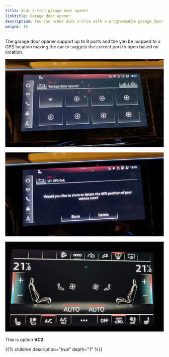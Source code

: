 ```yaml
---
title: Audi e-tron garage door opener
linktitle: Garage door opener
description: You can order Audi e-tron with a programmable garage door opener. 
weight: 15
---
```


The garage door opener support up to 8 ports and the yan be mapped to a GPS location making the car to suggest the correct port to open based on location.

![Opener](opener2.jpg "You can program 8 garage port doors")

![Opener](opener1.jpg "You can set GPS location so it will suggest to open the correct door based on location.")

![Opener](opener3.jpg "In lower MMI screen you have a shortcut to garage door opener")

This is option **VC2**

{{% children description="true" depth="1" %}}
